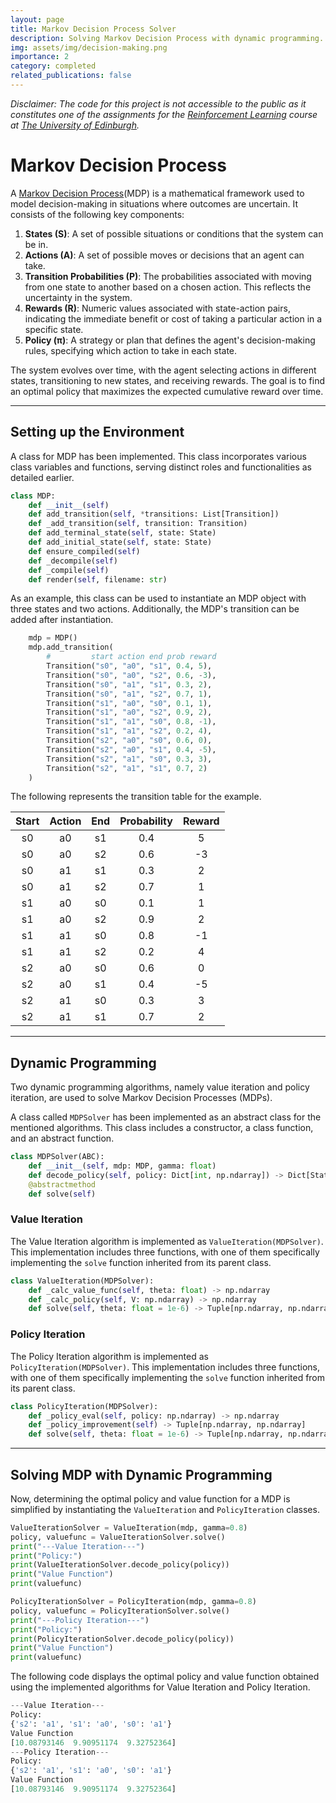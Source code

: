 ```yaml
---
layout: page
title: Markov Decision Process Solver
description: Solving Markov Decision Process with dynamic programming.
img: assets/img/decision-making.png
importance: 2
category: completed
related_publications: false
---
```


*Disclaimer: The code for this project is not accessible to the public as it constitutes one of the assignments for the [Reinforcement Learning](https://opencourse.inf.ed.ac.uk/rl) course at [The University of Edinburgh](https://www.ed.ac.uk/).*

# Markov Decision Process

A [Markov Decision Process](https://en.wikipedia.org/wiki/Markov_decision_process)(MDP) is a mathematical framework used to model decision-making in situations where outcomes are uncertain. It consists of the following key components:

1. **States (S)**: A set of possible situations or conditions that the system can be in.
2. **Actions (A)**: A set of possible moves or decisions that an agent can take.
3. **Transition Probabilities (P)**: The probabilities associated with moving from one state to another based on a chosen action. This reflects the uncertainty in the system.
4. **Rewards (R)**: Numeric values associated with state-action pairs, indicating the immediate benefit or cost of taking a particular action in a specific state.
5. **Policy (π)**: A strategy or plan that defines the agent's decision-making rules, specifying which action to take in each state.

The system evolves over time, with the agent selecting actions in different states, transitioning to new states, and receiving rewards. The goal is to find an optimal policy that maximizes the expected cumulative reward over time.

---

## Setting up the Environment

A class for MDP has been implemented. This class incorporates various class variables and functions, serving distinct roles and functionalities as detailed earlier.

```python
class MDP:
    def __init__(self)
    def add_transition(self, *transitions: List[Transition])
    def _add_transition(self, transition: Transition)
    def add_terminal_state(self, state: State)
    def add_initial_state(self, state: State)
    def ensure_compiled(self)
    def _decompile(self)
    def _compile(self)
    def render(self, filename: str)

```

As an example, this class can be used to instantiate an MDP object with three states and two actions. Additionally, the MDP's transition can be added after instantiation.

```python
    mdp = MDP()
    mdp.add_transition(        
        #         start action end prob reward
        Transition("s0", "a0", "s1", 0.4, 5),
        Transition("s0", "a0", "s2", 0.6, -3),
        Transition("s0", "a1", "s1", 0.3, 2),
        Transition("s0", "a1", "s2", 0.7, 1),
        Transition("s1", "a0", "s0", 0.1, 1),
        Transition("s1", "a0", "s2", 0.9, 2),
        Transition("s1", "a1", "s0", 0.8, -1),
        Transition("s1", "a1", "s2", 0.2, 4),
        Transition("s2", "a0", "s0", 0.6, 0),
        Transition("s2", "a0", "s1", 0.4, -5),
        Transition("s2", "a1", "s0", 0.3, 3),
        Transition("s2", "a1", "s1", 0.7, 2)
    )
```

The following represents the transition table for the example.

| Start | Action | End | Probability | Reward |
|:-----:|:------:|:---:|:-----------:|:------:|
|   s0  |   a0   |  s1 |     0.4     |    5   |
|   s0  |   a0   |  s2 |     0.6     |   -3   |
|   s0  |   a1   |  s1 |     0.3     |    2   |
|   s0  |   a1   |  s2 |     0.7     |    1   |
|   s1  |   a0   |  s0 |     0.1     |    1   |
|   s1  |   a0   |  s2 |     0.9     |    2   |
|   s1  |   a1   |  s0 |     0.8     |   -1   |
|   s1  |   a1   |  s2 |     0.2     |    4   |
|   s2  |   a0   |  s0 |     0.6     |    0   |
|   s2  |   a0   |  s1 |     0.4     |   -5   |
|   s2  |   a1   |  s0 |     0.3     |    3   |
|   s2  |   a1   |  s1 |     0.7     |    2   |

---

## Dynamic Programming

Two dynamic programming algorithms, namely value iteration and policy iteration, are used to solve Markov Decision Processes (MDPs).

A class called `MDPSolver` has been implemented as an abstract class for the mentioned algorithms. This class includes a constructor, a class function, and an abstract function.

```python
class MDPSolver(ABC):
    def __init__(self, mdp: MDP, gamma: float)
    def decode_policy(self, policy: Dict[int, np.ndarray]) -> Dict[State, Action]
    @abstractmethod
    def solve(self)
```

### Value Iteration

The Value Iteration algorithm is implemented as `ValueIteration(MDPSolver)`. This implementation includes three functions, with one of them specifically implementing the `solve` function inherited from its parent class.

```python
class ValueIteration(MDPSolver):
    def _calc_value_func(self, theta: float) -> np.ndarray
    def _calc_policy(self, V: np.ndarray) -> np.ndarray
    def solve(self, theta: float = 1e-6) -> Tuple[np.ndarray, np.ndarray]
```

### Policy Iteration

The Policy Iteration algorithm is implemented as `PolicyIteration(MDPSolver)`. This implementation includes three functions, with one of them specifically implementing the `solve` function inherited from its parent class.

```python
class PolicyIteration(MDPSolver):
    def _policy_eval(self, policy: np.ndarray) -> np.ndarray
    def _policy_improvement(self) -> Tuple[np.ndarray, np.ndarray]
    def solve(self, theta: float = 1e-6) -> Tuple[np.ndarray, np.ndarray]
```

---

## Solving MDP with Dynamic Programming

Now, determining the optimal policy and value function for a MDP is simplified by instantiating the `ValueIteration` and `PolicyIteration` classes.

```python
ValueIterationSolver = ValueIteration(mdp, gamma=0.8)
policy, valuefunc = ValueIterationSolver.solve()
print("---Value Iteration---")
print("Policy:")
print(ValueIterationSolver.decode_policy(policy))
print("Value Function")
print(valuefunc)

PolicyIterationSolver = PolicyIteration(mdp, gamma=0.8)
policy, valuefunc = PolicyIterationSolver.solve()
print("---Policy Iteration---")
print("Policy:")
print(PolicyIterationSolver.decode_policy(policy))
print("Value Function")
print(valuefunc)
```

The following code displays the optimal policy and value function obtained using the implemented algorithms for Value Iteration and Policy Iteration.

```python
---Value Iteration---
Policy:
{'s2': 'a1', 's1': 'a0', 's0': 'a1'}
Value Function
[10.08793146  9.90951174  9.32752364]
---Policy Iteration---
Policy:
{'s2': 'a1', 's1': 'a0', 's0': 'a1'}
Value Function
[10.08793146  9.90951174  9.32752364]
```
